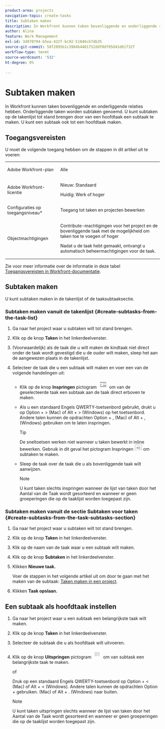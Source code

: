 ```yaml
---
product-area: projects
navigation-topic: create-tasks
title: Subtaken maken
description: In Workfront kunnen taken bovenliggende en onderliggende relaties hebben. Onderliggende taken worden subtaken genoemd. U kunt subtaken op de takenlijst tot stand brengen door van een hoofdtaak een subtaak te maken. U kunt een subtaak ook tot een hoofdtaak maken.
author: Alina
feature: Work Management
exl-id: 3d970794-b5ea-422f-bc92-51846cb7db35
source-git-commit: 58f2895b1c3964b4481752ddf0df05d41d61f32f
workflow-type: tm+mt
source-wordcount: '532'
ht-degree: 0%

---
```


# Subtaken maken

In Workfront kunnen taken bovenliggende en onderliggende relaties hebben. Onderliggende taken worden subtaken genoemd. U kunt subtaken op de takenlijst tot stand brengen door van een hoofdtaak een subtaak te maken. U kunt een subtaak ook tot een hoofdtaak maken.

## Toegangsvereisten

U moet de volgende toegang hebben om de stappen in dit artikel uit te voeren:

<table style="table-layout:auto"> 
 <col> 
 <col> 
 <tbody> 
  <tr> 
   <td role="rowheader">Adobe Workfront-plan</td> 
   <td> <p>Alle</p> </td> 
  </tr> 
  <tr> 
   <td role="rowheader">Adobe Workfront-licentie</td> 
   <td> 
   <p>Nieuw: Standaard</p>
   <p>Huidig: Werk of hoger</p> </td> 
  </tr> 
  <tr> 
   <td role="rowheader">Configuraties op toegangsniveau*</td> 
   <td> <p>Toegang tot taken en projecten bewerken</p>  </td> 
  </tr> 
  <tr> 
   <td role="rowheader">Objectmachtigingen</td> 
   <td> <p>Contribute-machtigingen voor het project en de bovenliggende taak met de mogelijkheid om taken toe te voegen of hoger</p> <p>Nadat u de taak hebt gemaakt, ontvangt u automatisch beheermachtigingen voor de taak.</p>  </td> 
  </tr> 
 </tbody> 
</table>

Zie voor meer informatie over de informatie in deze tabel [Toegangsvereisten in Workfront-documentatie](/help/quicksilver/administration-and-setup/add-users/access-levels-and-object-permissions/access-level-requirements-in-documentation.md).

## Subtaken maken

U kunt subtaken maken in de takenlijst of de taaksubtaaksectie.

### Subtaken maken vanuit de takenlijst {#create-subtasks-from-the-task-list}

1. Ga naar het project waar u subtaken wilt tot stand brengen.
1. Klik op de knop **Taken** in het linkerdeelvenster.
1. (Voorwaardelijk) als de taak die u wilt maken de kindtaak niet direct onder de taak wordt gevestigd die u de ouder wilt maken, sleep het aan de aangewezen plaats in de takenlijst.
1. Selecteer de taak die u een subtaak wilt maken en voer een van de volgende handelingen uit:

   * Klik op de knop **Inspringen** pictogram ![](assets/indent-icon-nwe-33x29.png) om van de geselecteerde taak een subtaak aan de taak direct erboven te maken.
   * Als u een standaard Engels QWERTY-toetsenbord gebruikt, drukt u op Option + > (Mac) of Alt + > (Windows) op het toetsenbord. Andere talen kunnen de opdrachten Option + , (Mac) of Alt + , (Windows) gebruiken om te laten inspringen.

     >[!TIP]
     >
     >De sneltoetsen werken niet wanneer u taken bewerkt in inline bewerken. Gebruik in dit geval het pictogram Inspringen ![](assets/cs1.png) om subtaken te maken.

   * Sleep de taak over de taak die u als bovenliggende taak wilt aanwijzen.

     >[!NOTE]
     >
     >U kunt taken slechts inspringen wanneer de lijst van taken door het Aantal van de Taak wordt gesorteerd en wanneer er geen groeperingen die op de taaklijst worden toegepast zijn.

### Subtaken maken vanuit de sectie Subtaken voor taken {#create-subtasks-from-the-task-subtasks-section}

1. Ga naar het project waar u subtaken wilt tot stand brengen.
1. Klik op de knop **Taken** in het linkerdeelvenster.
1. Klik op de naam van de taak waar u een subtaak wilt maken.
1. Klik op de knop **Subtaken** in het linkerdeelvenster.
1. Klikken **Nieuwe taak.**

   Voer de stappen in het volgende artikel uit om door te gaan met het maken van de subtaak: [Taken maken in een project](../../../manage-work/tasks/create-tasks/create-tasks-in-project.md).

1. Klikken **Taak opslaan.**

## Een subtaak als hoofdtaak instellen

1. Ga naar het project waar u een subtaak een belangrijkste taak wilt maken.
1. Klik op de knop **Taken** in het linkerdeelvenster.
1. Selecteer de subtaak die u als hoofdtaak wilt uitvoeren.
1. Klik op de knop **Uitspringen** pictogram ![](assets/outdent-icon-nwe-31x29.png) om van subtask een belangrijkste taak te maken.

   of

   Druk op een standaard Engels QWERTY-toetsenbord op Option + &lt; (Mac) of Alt + &lt; (Windows). Andere talen kunnen de opdrachten Option + gebruiken. (Mac) of Alt + . (Windows) naar buiten.

   >[!NOTE]
   >
   >U kunt taken uitspringen slechts wanneer de lijst van taken door het Aantal van de Taak wordt gesorteerd en wanneer er geen groeperingen die op de taaklijst worden toegepast zijn.
